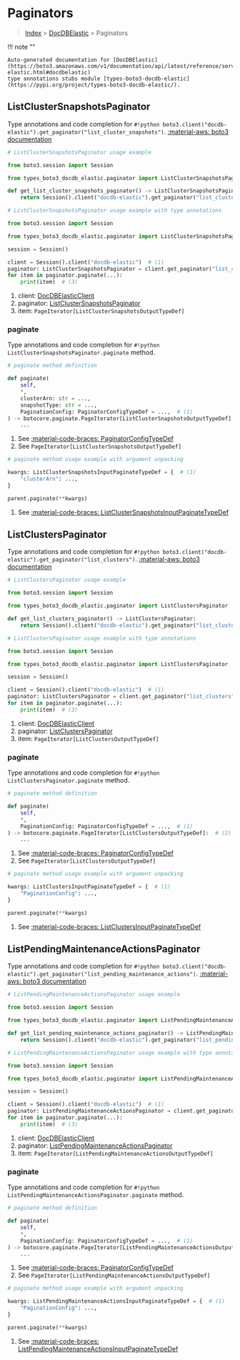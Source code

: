 # Paginators

> [Index](../README.md) > [DocDBElastic](./README.md) > Paginators

!!! note ""

    Auto-generated documentation for [DocDBElastic](https://boto3.amazonaws.com/v1/documentation/api/latest/reference/services/docdb-elastic.html#docdbelastic)
    type annotations stubs module [types-boto3-docdb-elastic](https://pypi.org/project/types-boto3-docdb-elastic/).

## ListClusterSnapshotsPaginator

Type annotations and code completion for `#!python boto3.client("docdb-elastic").get_paginator("list_cluster_snapshots")`.
[:material-aws: boto3 documentation](https://boto3.amazonaws.com/v1/documentation/api/latest/reference/services/docdb-elastic/paginator/ListClusterSnapshots.html#DocDBElastic.Paginator.ListClusterSnapshots)

```python
# ListClusterSnapshotsPaginator usage example

from boto3.session import Session

from types_boto3_docdb_elastic.paginator import ListClusterSnapshotsPaginator

def get_list_cluster_snapshots_paginator() -> ListClusterSnapshotsPaginator:
    return Session().client("docdb-elastic").get_paginator("list_cluster_snapshots")
```

```python
# ListClusterSnapshotsPaginator usage example with type annotations

from boto3.session import Session

from types_boto3_docdb_elastic.paginator import ListClusterSnapshotsPaginator

session = Session()

client = Session().client("docdb-elastic")  # (1)
paginator: ListClusterSnapshotsPaginator = client.get_paginator("list_cluster_snapshots")  # (2)
for item in paginator.paginate(...):
    print(item)  # (3)
```

1. client: [DocDBElasticClient](./client.md)
2. paginator: [ListClusterSnapshotsPaginator](./paginators.md#listclustersnapshotspaginator)
3. item: `PageIterator[ListClusterSnapshotsOutputTypeDef]`


### paginate

Type annotations and code completion for `#!python ListClusterSnapshotsPaginator.paginate` method.

```python
# paginate method definition

def paginate(
    self,
    *,
    clusterArn: str = ...,
    snapshotType: str = ...,
    PaginationConfig: PaginatorConfigTypeDef = ...,  # (1)
) -> botocore.paginate.PageIterator[ListClusterSnapshotsOutputTypeDef]:  # (2)
    ...
```

1. See [:material-code-braces: PaginatorConfigTypeDef](./type_defs.md#paginatorconfigtypedef)
2. See `PageIterator[ListClusterSnapshotsOutputTypeDef]`


```python
# paginate method usage example with argument unpacking

kwargs: ListClusterSnapshotsInputPaginateTypeDef = {  # (1)
    "clusterArn": ...,
}

parent.paginate(**kwargs)
```

1. See [:material-code-braces: ListClusterSnapshotsInputPaginateTypeDef](./type_defs.md#listclustersnapshotsinputpaginatetypedef)
## ListClustersPaginator

Type annotations and code completion for `#!python boto3.client("docdb-elastic").get_paginator("list_clusters")`.
[:material-aws: boto3 documentation](https://boto3.amazonaws.com/v1/documentation/api/latest/reference/services/docdb-elastic/paginator/ListClusters.html#DocDBElastic.Paginator.ListClusters)

```python
# ListClustersPaginator usage example

from boto3.session import Session

from types_boto3_docdb_elastic.paginator import ListClustersPaginator

def get_list_clusters_paginator() -> ListClustersPaginator:
    return Session().client("docdb-elastic").get_paginator("list_clusters")
```

```python
# ListClustersPaginator usage example with type annotations

from boto3.session import Session

from types_boto3_docdb_elastic.paginator import ListClustersPaginator

session = Session()

client = Session().client("docdb-elastic")  # (1)
paginator: ListClustersPaginator = client.get_paginator("list_clusters")  # (2)
for item in paginator.paginate(...):
    print(item)  # (3)
```

1. client: [DocDBElasticClient](./client.md)
2. paginator: [ListClustersPaginator](./paginators.md#listclusterspaginator)
3. item: `PageIterator[ListClustersOutputTypeDef]`


### paginate

Type annotations and code completion for `#!python ListClustersPaginator.paginate` method.

```python
# paginate method definition

def paginate(
    self,
    *,
    PaginationConfig: PaginatorConfigTypeDef = ...,  # (1)
) -> botocore.paginate.PageIterator[ListClustersOutputTypeDef]:  # (2)
    ...
```

1. See [:material-code-braces: PaginatorConfigTypeDef](./type_defs.md#paginatorconfigtypedef)
2. See `PageIterator[ListClustersOutputTypeDef]`


```python
# paginate method usage example with argument unpacking

kwargs: ListClustersInputPaginateTypeDef = {  # (1)
    "PaginationConfig": ...,
}

parent.paginate(**kwargs)
```

1. See [:material-code-braces: ListClustersInputPaginateTypeDef](./type_defs.md#listclustersinputpaginatetypedef)
## ListPendingMaintenanceActionsPaginator

Type annotations and code completion for `#!python boto3.client("docdb-elastic").get_paginator("list_pending_maintenance_actions")`.
[:material-aws: boto3 documentation](https://boto3.amazonaws.com/v1/documentation/api/latest/reference/services/docdb-elastic/paginator/ListPendingMaintenanceActions.html#DocDBElastic.Paginator.ListPendingMaintenanceActions)

```python
# ListPendingMaintenanceActionsPaginator usage example

from boto3.session import Session

from types_boto3_docdb_elastic.paginator import ListPendingMaintenanceActionsPaginator

def get_list_pending_maintenance_actions_paginator() -> ListPendingMaintenanceActionsPaginator:
    return Session().client("docdb-elastic").get_paginator("list_pending_maintenance_actions")
```

```python
# ListPendingMaintenanceActionsPaginator usage example with type annotations

from boto3.session import Session

from types_boto3_docdb_elastic.paginator import ListPendingMaintenanceActionsPaginator

session = Session()

client = Session().client("docdb-elastic")  # (1)
paginator: ListPendingMaintenanceActionsPaginator = client.get_paginator("list_pending_maintenance_actions")  # (2)
for item in paginator.paginate(...):
    print(item)  # (3)
```

1. client: [DocDBElasticClient](./client.md)
2. paginator: [ListPendingMaintenanceActionsPaginator](./paginators.md#listpendingmaintenanceactionspaginator)
3. item: `PageIterator[ListPendingMaintenanceActionsOutputTypeDef]`


### paginate

Type annotations and code completion for `#!python ListPendingMaintenanceActionsPaginator.paginate` method.

```python
# paginate method definition

def paginate(
    self,
    *,
    PaginationConfig: PaginatorConfigTypeDef = ...,  # (1)
) -> botocore.paginate.PageIterator[ListPendingMaintenanceActionsOutputTypeDef]:  # (2)
    ...
```

1. See [:material-code-braces: PaginatorConfigTypeDef](./type_defs.md#paginatorconfigtypedef)
2. See `PageIterator[ListPendingMaintenanceActionsOutputTypeDef]`


```python
# paginate method usage example with argument unpacking

kwargs: ListPendingMaintenanceActionsInputPaginateTypeDef = {  # (1)
    "PaginationConfig": ...,
}

parent.paginate(**kwargs)
```

1. See [:material-code-braces: ListPendingMaintenanceActionsInputPaginateTypeDef](./type_defs.md#listpendingmaintenanceactionsinputpaginatetypedef)
